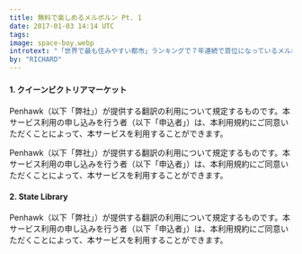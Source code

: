 ```yaml
---
title: 無料で楽しめるメルボルン Pt. 1
date: 2017-01-03 14:14 UTC
tags:
image: space-boy.webp
introtext: "「世界で最も住みやすい都市」ランキングで７年連続で首位になっているメルボルンでは、楽しめることが溢れています。しかし、物価も高いメルボルン、そんな時にはフリースポットへ行くのはいかがでしょうか？無料で楽しめるスポットトップ２０を紹介します。"
by: "RICHARD"
---
```


<style>
    .blog-hero {
        background-image: url("/images/blog-images/space-boy.webp");
        background-position: top center;
        background-size: cover;}


    .blog-image {
    width:100%;
}
        
        .blog-image:nth-of-type(1){
        background-image: url("/images/blog-images/giant-chess.webp");
        background-position: 50% 20%;
        }
        
        .blog-image:nth-of-type(2){
        background-image: url("/images/blog-images/melbourne_night1.webp");
    background-position: center center;
        }
    
</style>


<div class="blog-single-column">
        <div class="blog-page-sub">
    <h4>1. クイーンビクトリアマーケット</h4></div>
    <section class="blog-image"></section>
        <p>Penhawk（以下「弊社」）が提供する翻訳の利用について規定するものです。本サービス利用の申し込みを行う者（以下「申込者」）は、本利用規約にご同意いただくことによって、本サービスを利用することができます。</p>
        <p>Penhawk（以下「弊社」）が提供する翻訳の利用について規定するものです。本サービス利用の申し込みを行う者（以下「申込者」）は、本利用規約にご同意いただくことによって、本サービスを利用することができます。</p>
        <div class="blog-page-sub">
    <h4>2. State Library</h4></div>
    <section class="blog-image"></section>
        <p>Penhawk（以下「弊社」）が提供する翻訳の利用について規定するものです。本サービス利用の申し込みを行う者（以下「申込者」）は、本利用規約にご同意いただくことによって、本サービスを利用することができます。</p>
</div>
